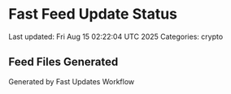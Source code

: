 # Fast Feed Update Status
Last updated: Fri Aug 15 02:22:04 UTC 2025
Categories: crypto

## Feed Files Generated

Generated by Fast Updates Workflow
